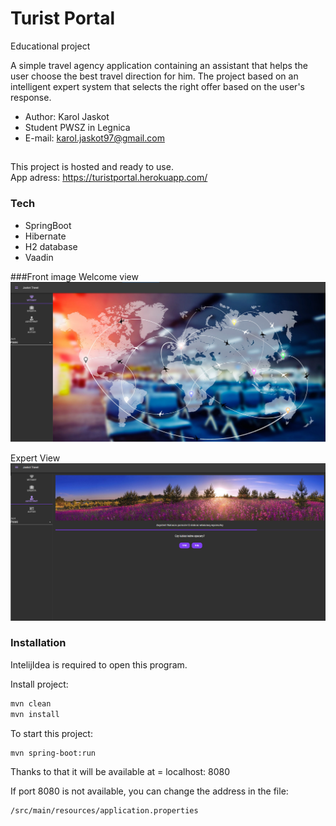 # Turist Portal

Educational project

A simple travel agency application containing an assistant that helps the user choose the best travel direction for him. The project based on an intelligent expert system that selects the right offer based on the user's response. 

* Author: Karol Jaskot
 * Student PWSZ in Legnica
 * E-mail: karol.jaskot97@gmail.com

##

This project is hosted and ready to use.  
App adress:
https://turistportal.herokuapp.com/

### Tech

* SpringBoot 
* Hibernate
* H2 database
* Vaadin 

###Front image
Welcome view
![alt text](img/turist1.png)

Expert View
![alt text](img/turist2.png)

### Installation

IntelijIdea is required to open this program. 



Install project:
```sh
mvn clean
mvn install
```
To start this project:
```sh
mvn spring-boot:run
```

Thanks to that it will be available at =  localhost: 8080


If port 8080 is not available, you can change the address in the file:
```sh
/src/main/resources/application.properties
```